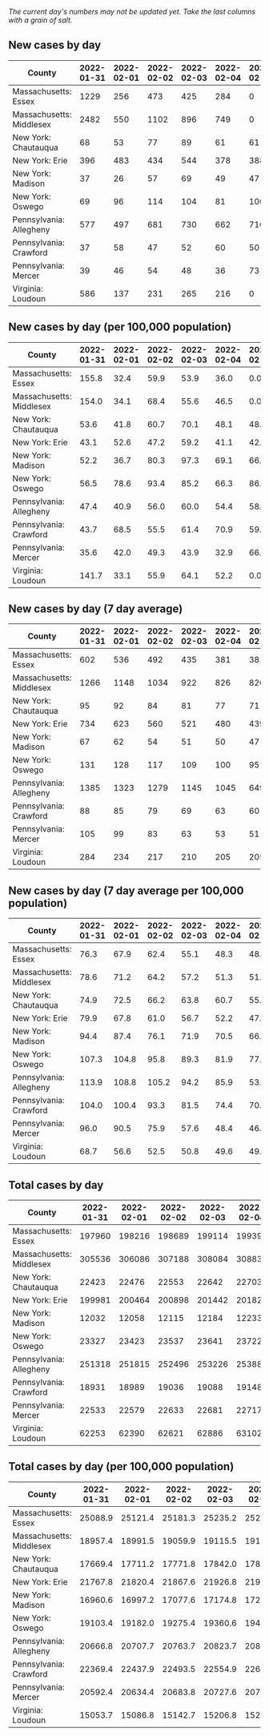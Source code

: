 _The current day's numbers may not be updated yet. Take the last columns with a grain of salt._
## New cases by day

| County | 2022-01-31 | 2022-02-01 | 2022-02-02 | 2022-02-03 | 2022-02-04 | 2022-02-05 | 2022-02-06 |
| --- | --- | --- | --- | --- | --- | --- | --- |
| Massachusetts: Essex | 1229 | 256 | 473 | 425 | 284 | 0 |  |
| Massachusetts: Middlesex | 2482 | 550 | 1102 | 896 | 749 | 0 |  |
| New York: Chautauqua | 68 | 53 | 77 | 89 | 61 | 61 |  |
| New York: Erie | 396 | 483 | 434 | 544 | 378 | 388 |  |
| New York: Madison | 37 | 26 | 57 | 69 | 49 | 47 |  |
| New York: Oswego | 69 | 96 | 114 | 104 | 81 | 106 |  |
| Pennsylvania: Allegheny | 577 | 497 | 681 | 730 | 662 | 716 |  |
| Pennsylvania: Crawford | 37 | 58 | 47 | 52 | 60 | 50 |  |
| Pennsylvania: Mercer | 39 | 46 | 54 | 48 | 36 | 73 |  |
| Virginia: Loudoun | 586 | 137 | 231 | 265 | 216 | 0 |  |

## New cases by day (per 100,000 population)

| County | 2022-01-31 | 2022-02-01 | 2022-02-02 | 2022-02-03 | 2022-02-04 | 2022-02-05 | 2022-02-06 |
| --- | --- | --- | --- | --- | --- | --- | --- |
| Massachusetts: Essex | 155.8 | 32.4 | 59.9 | 53.9 | 36.0 | 0.0 |  |
| Massachusetts: Middlesex | 154.0 | 34.1 | 68.4 | 55.6 | 46.5 | 0.0 |  |
| New York: Chautauqua | 53.6 | 41.8 | 60.7 | 70.1 | 48.1 | 48.1 |  |
| New York: Erie | 43.1 | 52.6 | 47.2 | 59.2 | 41.1 | 42.2 |  |
| New York: Madison | 52.2 | 36.7 | 80.3 | 97.3 | 69.1 | 66.3 |  |
| New York: Oswego | 56.5 | 78.6 | 93.4 | 85.2 | 66.3 | 86.8 |  |
| Pennsylvania: Allegheny | 47.4 | 40.9 | 56.0 | 60.0 | 54.4 | 58.9 |  |
| Pennsylvania: Crawford | 43.7 | 68.5 | 55.5 | 61.4 | 70.9 | 59.1 |  |
| Pennsylvania: Mercer | 35.6 | 42.0 | 49.3 | 43.9 | 32.9 | 66.7 |  |
| Virginia: Loudoun | 141.7 | 33.1 | 55.9 | 64.1 | 52.2 | 0.0 |  |

## New cases by day (7 day average)

| County | 2022-01-31 | 2022-02-01 | 2022-02-02 | 2022-02-03 | 2022-02-04 | 2022-02-05 | 2022-02-06 |
| --- | --- | --- | --- | --- | --- | --- | --- |
| Massachusetts: Essex | 602 | 536 | 492 | 435 | 381 | 381 |  |
| Massachusetts: Middlesex | 1266 | 1148 | 1034 | 922 | 826 | 826 |  |
| New York: Chautauqua | 95 | 92 | 84 | 81 | 77 | 71 |  |
| New York: Erie | 734 | 623 | 560 | 521 | 480 | 439 |  |
| New York: Madison | 67 | 62 | 54 | 51 | 50 | 47 |  |
| New York: Oswego | 131 | 128 | 117 | 109 | 100 | 95 |  |
| Pennsylvania: Allegheny | 1385 | 1323 | 1279 | 1145 | 1045 | 649 |  |
| Pennsylvania: Crawford | 88 | 85 | 79 | 69 | 63 | 60 |  |
| Pennsylvania: Mercer | 105 | 99 | 83 | 63 | 53 | 51 |  |
| Virginia: Loudoun | 284 | 234 | 217 | 210 | 205 | 205 |  |

## New cases by day (7 day average per 100,000 population)

| County | 2022-01-31 | 2022-02-01 | 2022-02-02 | 2022-02-03 | 2022-02-04 | 2022-02-05 | 2022-02-06 |
| --- | --- | --- | --- | --- | --- | --- | --- |
| Massachusetts: Essex | 76.3 | 67.9 | 62.4 | 55.1 | 48.3 | 48.3 |  |
| Massachusetts: Middlesex | 78.6 | 71.2 | 64.2 | 57.2 | 51.3 | 51.3 |  |
| New York: Chautauqua | 74.9 | 72.5 | 66.2 | 63.8 | 60.7 | 55.9 |  |
| New York: Erie | 79.9 | 67.8 | 61.0 | 56.7 | 52.2 | 47.8 |  |
| New York: Madison | 94.4 | 87.4 | 76.1 | 71.9 | 70.5 | 66.3 |  |
| New York: Oswego | 107.3 | 104.8 | 95.8 | 89.3 | 81.9 | 77.8 |  |
| Pennsylvania: Allegheny | 113.9 | 108.8 | 105.2 | 94.2 | 85.9 | 53.4 |  |
| Pennsylvania: Crawford | 104.0 | 100.4 | 93.3 | 81.5 | 74.4 | 70.9 |  |
| Pennsylvania: Mercer | 96.0 | 90.5 | 75.9 | 57.6 | 48.4 | 46.6 |  |
| Virginia: Loudoun | 68.7 | 56.6 | 52.5 | 50.8 | 49.6 | 49.6 |  |

## Total cases by day

| County | 2022-01-31 | 2022-02-01 | 2022-02-02 | 2022-02-03 | 2022-02-04 | 2022-02-05 | 2022-02-06 |
| --- | --- | --- | --- | --- | --- | --- | --- |
| Massachusetts: Essex | 197960 | 198216 | 198689 | 199114 | 199398 | 199398 |  |
| Massachusetts: Middlesex | 305536 | 306086 | 307188 | 308084 | 308833 | 308833 |  |
| New York: Chautauqua | 22423 | 22476 | 22553 | 22642 | 22703 | 22764 |  |
| New York: Erie | 199981 | 200464 | 200898 | 201442 | 201820 | 202208 |  |
| New York: Madison | 12032 | 12058 | 12115 | 12184 | 12233 | 12280 |  |
| New York: Oswego | 23327 | 23423 | 23537 | 23641 | 23722 | 23828 |  |
| Pennsylvania: Allegheny | 251318 | 251815 | 252496 | 253226 | 253888 | 254604 |  |
| Pennsylvania: Crawford | 18931 | 18989 | 19036 | 19088 | 19148 | 19198 |  |
| Pennsylvania: Mercer | 22533 | 22579 | 22633 | 22681 | 22717 | 22790 |  |
| Virginia: Loudoun | 62253 | 62390 | 62621 | 62886 | 63102 | 63102 |  |

## Total cases by day (per 100,000 population)

| County | 2022-01-31 | 2022-02-01 | 2022-02-02 | 2022-02-03 | 2022-02-04 | 2022-02-05 | 2022-02-06 |
| --- | --- | --- | --- | --- | --- | --- | --- |
| Massachusetts: Essex | 25088.9 | 25121.4 | 25181.3 | 25235.2 | 25271.2 | 25271.2 |  |
| Massachusetts: Middlesex | 18957.4 | 18991.5 | 19059.9 | 19115.5 | 19162.0 | 19162.0 |  |
| New York: Chautauqua | 17669.4 | 17711.2 | 17771.8 | 17842.0 | 17890.0 | 17938.1 |  |
| New York: Erie | 21767.8 | 21820.4 | 21867.6 | 21926.8 | 21968.0 | 22010.2 |  |
| New York: Madison | 16960.6 | 16997.2 | 17077.6 | 17174.8 | 17243.9 | 17310.2 |  |
| New York: Oswego | 19103.4 | 19182.0 | 19275.4 | 19360.6 | 19426.9 | 19513.7 |  |
| Pennsylvania: Allegheny | 20666.8 | 20707.7 | 20763.7 | 20823.7 | 20878.2 | 20937.1 |  |
| Pennsylvania: Crawford | 22369.4 | 22437.9 | 22493.5 | 22554.9 | 22625.8 | 22684.9 |  |
| Pennsylvania: Mercer | 20592.4 | 20634.4 | 20683.8 | 20727.6 | 20760.5 | 20827.2 |  |
| Virginia: Loudoun | 15053.7 | 15086.8 | 15142.7 | 15206.8 | 15259.0 | 15259.0 |  |
